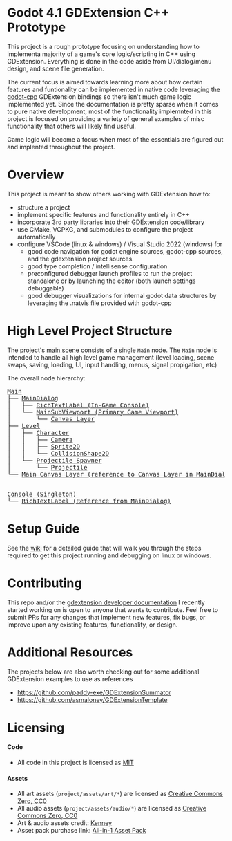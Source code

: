 # Godot 4.1 GDExtension C++ Prototype
 This project is a rough prototype focusing on understanding how to implementa majority of a game's core logic/scripting in C++ using GDExtension. Everything is done in the code aside from UI/dialog/menu design, and scene file generation.

 The current focus is aimed towards learning more about how certain features and funtionality can be implemented in native code leveraging the [godot-cpp](https://github.com/godotengine/godot-cpp) GDExtension bindings so there isn't much game logic implemented yet. Since the documentation is pretty sparse when it comes to pure native development, most of the functionality implemnted in this project is focused on providing a variety of general examples of misc functionality that others will likely find useful.

 Game logic will become a focus when most of the essentials are figured out and implented throughout the project.

# Overview
This project is meant to show others working with GDExtension how to:
* structure a project
* implement specific features and functionality entirely in C++
* incorporate 3rd party libraries into their GDExtension code/library
* use CMake, VCPKG, and submodules to configure the project automatically
* configure VSCode (linux & windows) / Visual Studio 2022 (windows) for
    * good code navigation for godot engine sources, godot-cpp sources, and the gdextension project sources.
    * good type completion / intellisense configuration
    * preconfigured debugger launch profiles to run the project standalone or by launching the editor (both launch settings debuggable)
    * good debugger visualizations for internal godot data structures by leveraging the .natvis file provided with godot-cpp

# High Level Project Structure

The project's [main scene](./project/main.tscn) consists of a single `Main` node. The `Main` node is intended to handle all high level game management (level loading, scene swaps, saving, loading, UI, input handling, menus, signal propigation, etc)

The overall node hierarchy:

<div class="highlight highlight-html"> <pre>
<a href="./src/main.hpp" title="title">Main</a>
├── <a href="./src/ui/main_dialog.hpp" title="title">MainDialog</a>
│   ├── <a href="./project/scenes/ui/main_dialog.tscn" title="title">RichTextLabel (In-Game Console)</a>
│   └── <a href="./project/scenes/ui/main_dialog.tscn" title="title">MainSubViewport (Primary Game Viewport)</a>
│       └── <a href="./project/scenes/ui/main_dialog.tscn" title="title">Canvas Layer</a>
├── <a href="./src/nodes/level.hpp" title="title">Level</a>
│   ├── <a href="./src/nodes/character.cpp" title="title">Character</a>
│   │   ├── <a href="./src/nodes/camera.cpp" title="title">Camera</a>
│   │   ├── <a href="./src/nodes/character.cpp" title="title">Sprite2D</a>
│   │   └── <a href="./src/nodes/character.cpp" title="title">CollisionShape2D</a>
│   └── <a href="./src/nodes/projectile_spawner.hpp" title="title">Projectile Spawner</a>
│       └── <a href="./src/nodes/projectile.cpp" title="title">Projectile</a>
└── <a href="./src/ui/main_dialog.hpp" title="title">Main Canvas Layer (reference to Canvas Layer in MainDialog)</a>
</p>
<a href="./src/singletons/console.hpp" title="title">Console (Singleton)</a>
└── <a href="./project/scenes/ui/main_dialog.tscn" title="title">RichTextLabel (Reference from MainDialog)</a>
</pre> </div>

# Setup Guide
See the [wiki](https://github.com/vorlac/godot-roguelite/wiki) for a detailed guide that will walk you through the steps required to get this project running and debugging on linux or windows.

# Contributing
This repo and/or the [gdextension developer documentation](https://github.com/vorlac/gdextension-docs/blob/main/main.md) I recently started working on is open to anyone that wants to contribute. Feel free to submit PRs for any changes that implement new features, fix bugs, or improve upon any existing features, functionality, or design.

# Additional Resources
The projects below are also worth checking out for some additional GDExtension examples to use as references
* https://github.com/paddy-exe/GDExtensionSummator
* https://github.com/asmaloney/GDExtensionTemplate

# Licensing
#### Code
* All code in this project is licensed as [MIT](./LICENSE)
#### Assets
* All art assets (`project/assets/art/*`) are licensed as [Creative Commons Zero, CC0](./project/assets/art/LICENSE)
* All audio assets (`project/assets/audio/*`) are licensed as [Creative Commons Zero, CC0](./project/assets/audio/LICENSE)
* Art & audio assets credit: [Kenney](www.kenney.nl)
* Asset pack purchase link: [All-in-1 Asset Pack](https://kenney.itch.io/kenney-game-assets)
